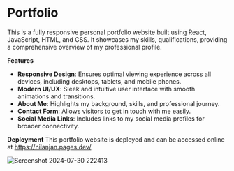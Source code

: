 # Portfolio
This is a fully responsive personal portfolio website built using React, JavaScript, HTML, and CSS. It showcases my skills, qualifications, providing a comprehensive overview of my professional profile.

**Features**
* **Responsive Design**: Ensures optimal viewing experience across all devices, including desktops, tablets, and mobile phones.
* **Modern UI/UX**: Sleek and intuitive user interface with smooth animations and transitions.
* **About Me**: Highlights my background, skills, and professional journey.
* **Contact Form**: Allows visitors to get in touch with me easily.
* **Social Media Links**: Includes links to my social media profiles for broader connectivity.

**Deployment**
This portfolio website is deployed and can be accessed online at https://nilanjan.pages.dev/

![Screenshot 2024-07-30 222413](https://github.com/user-attachments/assets/2b11ebaa-bcef-4546-a672-83ee8e3f6cd1)
